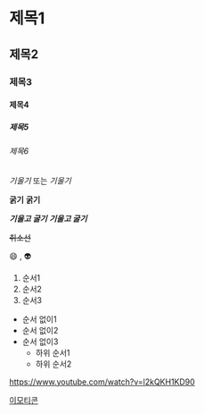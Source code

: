 # 제목1
## 제목2
### 제목3
#### 제목4
##### 제목5
###### 제목6

*기울기* 또는 _기울기_

**굵기** __굵기__

***기울고 굴기*** ___기울고 굴기___

~~취소선~~

:smile: , :alien:

1. 순서1
2. 순서2
3. 순서3

+ 순서 없이1
+ 순서 없이2
+ 순서 없이3
    + 하위 순서1
    + 하위 순서2

<https://www.youtube.com/watch?v=l2kQKH1KD90>

[이모티콘](https://www.youtube.com/watch?v=l2kQKH1KD90)